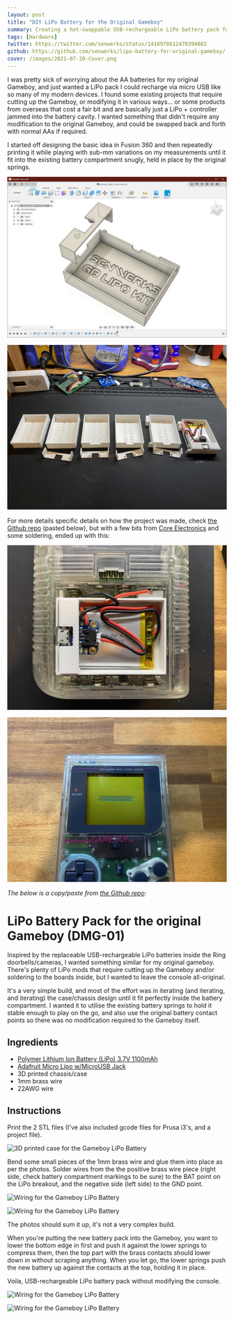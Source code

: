 ```yaml
---
layout: post
title: "DIY LiPo Battery for the Original Gameboy"
summary: Creating a hot-swappable USB-rechargeable LiPo battery pack for original Gameboys that doesn't require chopping up the console or any other modifications, and fits directly in where the original AA batteries go.
tags: [Hardware]
twitter: https://twitter.com/senwerks/status/1416976612470394882
github: https://github.com/senwerks/lipo-battery-for-original-gameboy/
cover: /images/2021-07-20-Cover.png
---
```


I was pretty sick of worrying about the AA batteries for my original Gameboy, and just wanted a LiPo pack I could recharge via micro USB like so many of my modern devices. I found some existing projects that require cutting up the Gameboy, or modifying it in various ways... or some products from overseas that cost a fair bit and are basically just a LiPo + controller jammed into the battery cavity. I wanted something that didn't require any modification to the original Gameboy, and could be swapped back and forth with normal AAs if required.

I started off designing the basic idea in Fusion 360 and then repeatedly printing it while playing with sub-mm variations on my measurements until it fit into the existing battery compartment snugly, held in place by the original springs.


![Gameboy LiPo Battery initial CAD](/images/2021-07-20-DMG01-LiPo-00.png)

![Gameboy LiPo Battery case iterations](/images/2021-07-20-DMG01-LiPo-02.jpg)

For more details specific details on how the project was made, check [the Github repo](https://github.com/senwerks/lipo-battery-for-original-gameboy/) (pasted below), but with a few bits from [Core Electronics](https://core-electronics.com.au/) and some soldering, ended up with this:

![Gameboy LiPo Battery](/images/2021-07-20-DMG01-LiPo-06.jpg)

![Gameboy LiPo Battery](/images/2021-07-20-DMG01-LiPo-08.jpg)

*The below is a copy/paste from [the Github repo](https://github.com/senwerks/lipo-battery-for-original-gameboy/):*

# LiPo Battery Pack for the original Gameboy (DMG-01)

Inspired by the replaceable USB-rechargeable LiPo batteries inside the Ring doorbells/cameras, I wanted something similar for my original gameboy. There's plenty of LiPo mods that require cutting up the Gameboy and/or soldering to the boards inside, but I wanted to leave the console all-original.

It's a very simple build, and most of the effort was in iterating (and iterating, and iterating) the case/chassis design until it fit perfectly inside the battery compartment. I wanted it to utilise the existing battery springs to hold it stable enough to play on the go, and also use the original battery contact points so there was no modification required to the Gameboy itself.

## Ingredients

- [Polymer Lithium Ion Battery (LiPo) 3.7V 1100mAh](https://core-electronics.com.au/polymer-lithium-ion-battery-1000mah-38458.html)
- [Adafruit Micro Lipo w/MicroUSB Jack](https://core-electronics.com.au/adafruit-micro-lipo-w-microusb-jack-usb-liion-lipoly-charger-v1.html)
- 3D printed chassis/case
- 1mm brass wire
- 22AWG wire

## Instructions

Print the 2 STL files (I've also included gcode files for Prusa i3's, and a project file). 

![3D printed case for the Gameboy LiPo Battery](https://raw.githubusercontent.com/senwerks/lipo-battery-for-original-gameboy/main/Meta/2021-07-20-DMG01-LiPo-01.jpg)

Bend some small pieces of the 1mm brass wire and glue them into place as per the photos. Solder wires from the the positive brass wire piece (right side, check battery compartment markings to be sure) to the BAT point on the LiPo breakout, and the negative side (left side) to the GND point.

![Wiring for the Gameboy LiPo Battery](https://raw.githubusercontent.com/senwerks/lipo-battery-for-original-gameboy/main/Meta/2021-07-20-DMG01-LiPo-03.jpg)

![Wiring for the Gameboy LiPo Battery](https://raw.githubusercontent.com/senwerks/lipo-battery-for-original-gameboy/main/Meta/2021-07-20-DMG01-LiPo-04.jpg)

The photos should sum it up, it's not a very complex build.

When you're putting the new battery pack into the Gameboy, you want to lower the bottom edge in first and push it against the lower springs to compress them, then the top part with the brass contacts should lower down in without scraping anything. When you let go, the lower springs push the new battery up against the contacts at the top, holding it in place.

Voila, USB-rechargeable LiPo battery pack without modifying the console.

![Wiring for the Gameboy LiPo Battery](https://raw.githubusercontent.com/senwerks/lipo-battery-for-original-gameboy/main/Meta/2021-07-20-DMG01-LiPo-06.jpg)

![Wiring for the Gameboy LiPo Battery](https://raw.githubusercontent.com/senwerks/lipo-battery-for-original-gameboy/main/Meta/2021-07-20-DMG01-LiPo-07.jpg)
